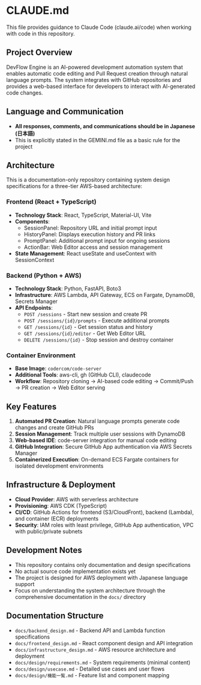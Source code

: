 # CLAUDE.md

This file provides guidance to Claude Code (claude.ai/code) when working with code in this repository.

## Project Overview

DevFlow Engine is an AI-powered development automation system that enables automatic code editing and Pull Request creation through natural language prompts. The system integrates with GitHub repositories and provides a web-based interface for developers to interact with AI-generated code changes.

## Language and Communication

- **All responses, comments, and communications should be in Japanese (日本語)**
- This is explicitly stated in the GEMINI.md file as a basic rule for the project

## Architecture

This is a documentation-only repository containing system design specifications for a three-tier AWS-based architecture:

### Frontend (React + TypeScript)
- **Technology Stack**: React, TypeScript, Material-UI, Vite
- **Components**: 
  - SessionPanel: Repository URL and initial prompt input
  - HistoryPanel: Displays execution history and PR links
  - PromptPanel: Additional prompt input for ongoing sessions
  - ActionBar: Web Editor access and session management
- **State Management**: React useState and useContext with SessionContext

### Backend (Python + AWS)
- **Technology Stack**: Python, FastAPI, Boto3
- **Infrastructure**: AWS Lambda, API Gateway, ECS on Fargate, DynamoDB, Secrets Manager
- **API Endpoints**:
  - `POST /sessions` - Start new session and create PR
  - `POST /sessions/{id}/prompts` - Execute additional prompts
  - `GET /sessions/{id}` - Get session status and history
  - `GET /sessions/{id}/editor` - Get Web Editor URL
  - `DELETE /sessions/{id}` - Stop session and destroy container

### Container Environment
- **Base Image**: `codercom/code-server`
- **Additional Tools**: aws-cli, gh (GitHub CLI), claudecode
- **Workflow**: Repository cloning → AI-based code editing → Commit/Push → PR creation → Web Editor serving

## Key Features

1. **Automated PR Creation**: Natural language prompts generate code changes and create GitHub PRs
2. **Session Management**: Track multiple user sessions with DynamoDB
3. **Web-based IDE**: code-server integration for manual code editing
4. **GitHub Integration**: Secure GitHub App authentication via AWS Secrets Manager
5. **Containerized Execution**: On-demand ECS Fargate containers for isolated development environments

## Infrastructure & Deployment

- **Cloud Provider**: AWS with serverless architecture
- **Provisioning**: AWS CDK (TypeScript)
- **CI/CD**: GitHub Actions for frontend (S3/CloudFront), backend (Lambda), and container (ECR) deployments
- **Security**: IAM roles with least privilege, GitHub App authentication, VPC with public/private subnets

## Development Notes

- This repository contains only documentation and design specifications
- No actual source code implementation exists yet
- The project is designed for AWS deployment with Japanese language support
- Focus on understanding the system architecture through the comprehensive documentation in the `docs/` directory

## Documentation Structure

- `docs/backend_design.md` - Backend API and Lambda function specifications
- `docs/frontend_design.md` - React component design and API integration
- `docs/infrastructure_design.md` - AWS resource architecture and deployment
- `docs/design/requirements.md` - System requirements (minimal content)
- `docs/design/usecase.md` - Detailed use cases and user flows  
- `docs/design/機能一覧.md` - Feature list and component mapping